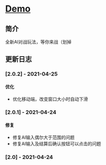 # [Demo](https://lch&#122;h&#51;473.github.io/guess_number_v2 "猜数字v2")

## 简介

全新AI对战玩法，等你来战（划掉

## 更新日志

### [2.0.2] - 2021-04-25

#### 优化

* 优化移动端，改变窗口大小时自动下滑

### [2.0.1] - 2021-04-24

#### 修复

* 修复AI输入偶尔大于范围的问题
* 修复AI输入及结算后确认按钮可以点击的问题

### [2.0] - 2021-04-24
